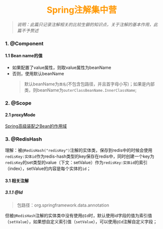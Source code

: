 # <div style="text-align:center;color:#FF9900">Spring注解集中营</div>
> *说明：此篇只记录注解相关的比较生僻的知识点，关于注解的基本作用，此篇不予赘述*
### 1. \@Component
#### 1.1 Bean name的值
* 如果配置了value属性，则取value属性为beanName
* 否则，使用默认beanName
  > 默认beanName为`类名`(不包含包路径，并且首字母小写)；如果是内部类，则beanName为`outerClassBeanName.InnerClassName`;


### 2. \@Scope
#### 2.1 proxyMode
[Spring高级装配之Bean的作用域][scopeOfBean]


### 3. \@RedisHash
理解：被`@RedisHash("redisKey")`注解的实体类，保存到redis中的时候会使用`redisKey:实体id`作为redis-hash类型的key保存在redis中，同时创建一个key为`redisKey`的set类型的value（下文：setValue）作为`redisKey:实体id`的索引（index），setValue的内容是每个实体的`id`；

#### 3.1 相关注解
##### 3.1.1 \@Id
> 包路径：org.springframework.data.annotation

但被`@RedisHash`注解的实体类中没有使用`@Id`时，默认使用id字段的值为索引值（`setValue`），如果想自定义索引值（`setValue`），可以使用`@Id`注解自定义字段；




[scopeOfBean]: https://www.jianshu.com/p/fcdcbaace675 '查看“使用会话和请求作用域”部份'
